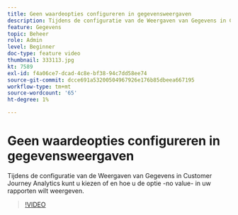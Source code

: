 ```yaml
---
title: Geen waardeopties configureren in gegevensweergaven
description: Tijdens de configuratie van de Weergaven van Gegevens in Customer Journey Analytics kunt u kiezen of en hoe u de optie -no value- in uw rapporten wilt weergeven.
feature: Gegevens
topic: Beheer
role: Admin
level: Beginner
doc-type: feature video
thumbnail: 333113.jpg
kt: 7589
exl-id: f4a06ce7-dcad-4c8e-bf38-94c7dd58ee74
source-git-commit: dcce691a53200504967926e176b85dbeea667195
workflow-type: tm+mt
source-wordcount: '65'
ht-degree: 1%

---
```


# Geen waardeopties configureren in gegevensweergaven

Tijdens de configuratie van de Weergaven van Gegevens in Customer Journey Analytics kunt u kiezen of en hoe u de optie -no value- in uw rapporten wilt weergeven.

>[!VIDEO](https://video.tv.adobe.com/v/333113/?quality=12&learn=on)
